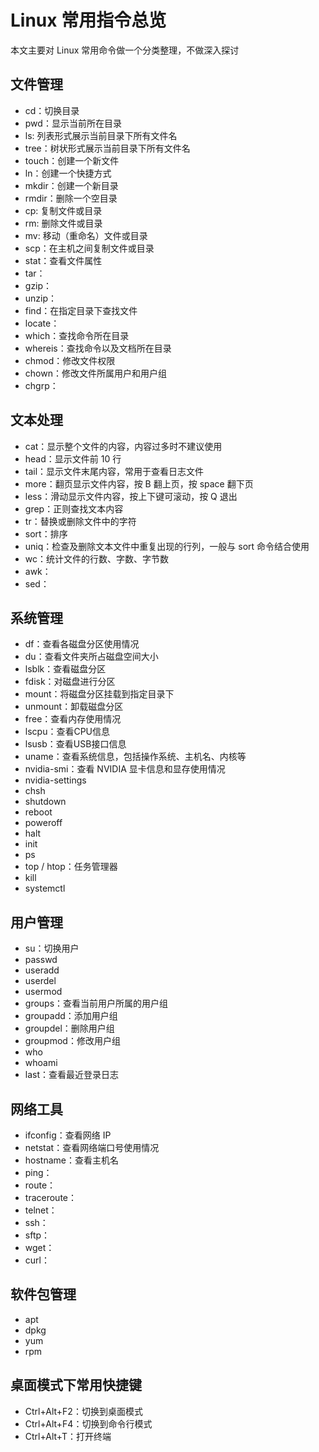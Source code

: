 # Linux 常用指令总览

本文主要对 Linux 常用命令做一个分类整理，不做深入探讨

## 文件管理
- cd：切换目录
- pwd：显示当前所在目录
- ls: 列表形式展示当前目录下所有文件名
- tree：树状形式展示当前目录下所有文件名
- touch：创建一个新文件
- ln：创建一个快捷方式
- mkdir：创建一个新目录
- rmdir：删除一个空目录
- cp: 复制文件或目录
- rm: 删除文件或目录
- mv: 移动（重命名）文件或目录
- scp：在主机之间复制文件或目录
- stat：查看文件属性
- tar：
- gzip：
- unzip：
- find：在指定目录下查找文件
- locate：
- which：查找命令所在目录
- whereis：查找命令以及文档所在目录
- chmod：修改文件权限
- chown：修改文件所属用户和用户组
- chgrp：

## 文本处理
- cat：显示整个文件的内容，内容过多时不建议使用
- head：显示文件前 10 行
- tail：显示文件末尾内容，常用于查看日志文件
- more：翻页显示文件内容，按 B 翻上页，按 space 翻下页
- less：滑动显示文件内容，按上下键可滚动，按 Q 退出
- grep：正则查找文本内容
- tr：替换或删除文件中的字符
- sort：排序
- uniq：检查及删除文本文件中重复出现的行列，一般与 sort 命令结合使用
- wc：统计文件的行数、字数、字节数
- awk：
- sed：

## 系统管理
- df：查看各磁盘分区使用情况
- du：查看文件夹所占磁盘空间大小
- lsblk：查看磁盘分区
- fdisk：对磁盘进行分区
- mount：将磁盘分区挂载到指定目录下
- unmount：卸载磁盘分区
- free：查看内存使用情况
- lscpu：查看CPU信息
- lsusb：查看USB接口信息
- uname：查看系统信息，包括操作系统、主机名、内核等
- nvidia-smi：查看 NVIDIA 显卡信息和显存使用情况
- nvidia-settings
- chsh
- shutdown
- reboot
- poweroff
- halt
- init
- ps
- top / htop：任务管理器
- kill
- systemctl

## 用户管理
- su：切换用户
- passwd
- useradd
- userdel
- usermod
- groups：查看当前用户所属的用户组
- groupadd：添加用户组
- groupdel：删除用户组
- groupmod：修改用户组
- who
- whoami
- last：查看最近登录日志

## 网络工具
- ifconfig：查看网络 IP
- netstat：查看网络端口号使用情况
- hostname：查看主机名
- ping：
- route：
- traceroute：
- telnet：
- ssh：
- sftp：
- wget：
- curl：

## 软件包管理
- apt
- dpkg
- yum
- rpm

## 桌面模式下常用快捷键
- Ctrl+Alt+F2：切换到桌面模式
- Ctrl+Alt+F4：切换到命令行模式
- Ctrl+Alt+T：打开终端